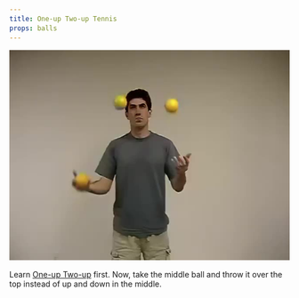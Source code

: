 ```yaml
---
title: One-up Two-up Tennis
props: balls
---
```


![One-up Two-up Tennis](/site/videos/poster/oneuptwouptennis.jpg)

Learn [One-up Two-up](/site/en/one-uptwo-up/README.md) first. Now, take the middle ball and throw it over the top instead of up and down in the middle.

